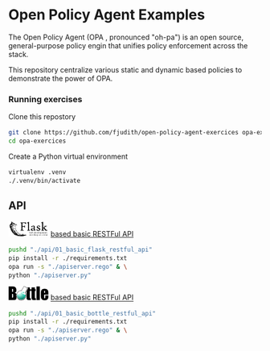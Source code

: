 # Open Policy Agent Examples

The Open Policy Agent (OPA , pronounced "oh-pa") is an open source, general-purpose policy engin that unifies policy enforcement across the stack.

This repository centralize various static and dynamic based policies to demonstrate the power of OPA.

### Running exercises

Clone this repostory

```bash
git clone https://github.com/fjudith/open-policy-agent-exercices opa-exercices
cd opa-exercices
```

Create a Python virtual environment

```bash
virtualenv .venv
./.venv/bin/activate
```

## API

<img src="./docs/media/flask.png" alt="Flask" width="80px"/> [based basic RESTFul API](./api/01_basic_flask_restful_api/)

```bash
pushd "./api/01_basic_flask_restful_api"
pip install -r ./requirements.txt
opa run -s "./apiserver.rego" & \
python "./apiserver.py"
```

<img src="./docs/media/bottlepy.png" alt="Bottlepy" width="80px"/> [based basic RESTFul API](./api/01_basic_flask_restful_api/)

```bash
pushd "./api/01_basic_bottle_restful_api"
pip install -r ./requirements.txt
opa run -s "./apiserver.rego" & \
python "./apiserver.py"
```
